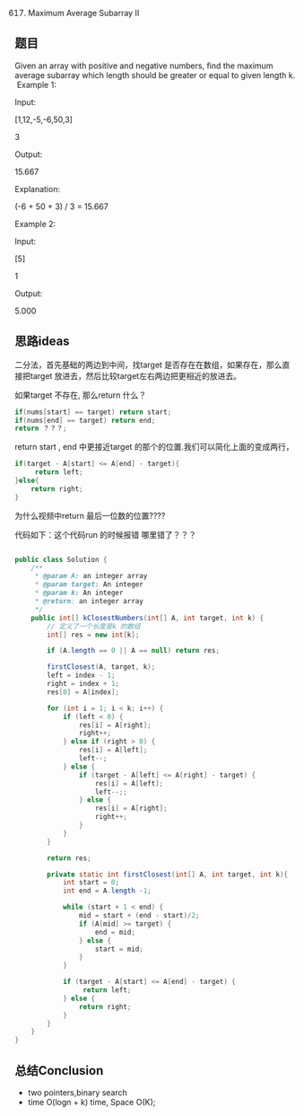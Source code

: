 617. Maximum Average Subarray II

## 题目

Given an array with positive and negative numbers, find the maximum average subarray which length should be greater or equal to given length k.
​​
Example 1:

Input:

[1,12,-5,-6,50,3]

3

Output:

15.667

Explanation:

 (-6 + 50 + 3) / 3 = 15.667

Example 2:

Input:

[5]

1

Output:

5.000

## 思路ideas

二分法，首先基础的两边到中间，找target 是否存在在数组，如果存在，那么直接把target 放进去，然后比较target左右两边把更相近的放进去。

如果target 不存在, 那么return 什么？

```java
if(nums[start] == target) return start;
if(nums[end] == target) return end;
return ？？？;
```

return start , end 中更接近target 的那个的位置.我们可以简化上面的变成两行，

```java
if(target - A[start] <= A[end] - target){
     return left;
}else{
    return right;
}
```

为什么视频中return 最后一位数的位置????



代码如下：这个代码run 的时候报错 哪里错了？？？

```java

public class Solution {
    /**
     * @param A: an integer array
     * @param target: An integer
     * @param k: An integer
     * @return: an integer array
     */
    public int[] kClosestNumbers(int[] A, int target, int k) {
        // 定义了一个长度是k 的数组
        int[] res = new int[k];

        if (A.length == 0 || A == null) return res;

        firstClosest(A, target, k);
        left = index - 1;
        right = index + 1;
        res[0] = A[index];

        for (int i = 1; i < k; i++) {
            if (left < 0) {
                res[i] = A[right];
                right++;
            } else if (right > 0) {
                res[i] = A[left];
                left--;
            } else {
                if (target - A[left] <= A[right] - target) {
                    res[i] = A[left];
                    left--;;
                } else {
                    res[i] = A[right];
                    right++;
                }
            }
        }

        return res;

        private static int firstClosest(int[] A, int target, int k){
            int start = 0;
            int end = A.length -1;

            while (start + 1 < end) {
                mid = start + (end - start)/2;
                if (A[mid] >= target) {
                    end = mid;
                } else {
                    start = mid;
                }
            }

            if (target - A[start] <= A[end] - target) {
                 return left;
            } else {
                return right;
            }
        }
    }
}

```


## 总结Conclusion

- two pointers,binary search
- time O(logn + k) time, Space O(K);
